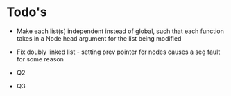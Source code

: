 # Todo's
- Make each list(s) independent instead of global, such that each function takes in a Node head argument for the list being modified

- Fix doubly linked list - setting prev pointer for nodes causes a seg fault for some reason

- Q2
- Q3
